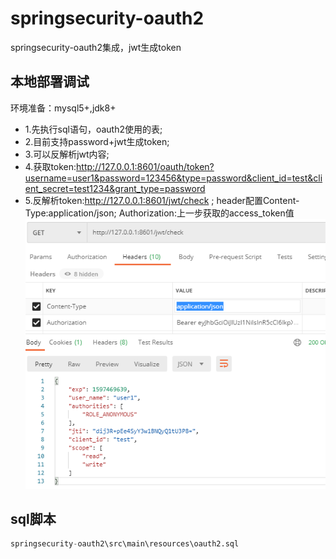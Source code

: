 # springsecurity-oauth2
springsecurity-oauth2集成，jwt生成token

## 本地部署调试
 环境准备：mysql5+,jdk8+
 - 1.先执行sql语句，oauth2使用的表;
 - 2.目前支持password+jwt生成token;
 - 3.可以反解析jwt内容;
 - 4.获取token:http://127.0.0.1:8601/oauth/token?username=user1&password=123456&type=password&client_id=test&client_secret=test1234&grant_type=password
 - 5.反解析token:http://127.0.0.1:8601/jwt/check ;
    header配置Content-Type:application/json; Authorization:上一步获取的access_token值
![image](解析jwt生成的token.png)
## sql脚本
````SQL
springsecurity-oauth2\src\main\resources\oauth2.sql
````